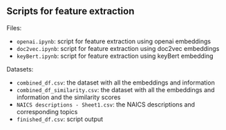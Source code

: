 ## Scripts for feature extraction

Files:

-   `openai.ipynb`: script for feature extraction using openai embeddings
-   `doc2vec.ipynb`: script for feature extraction using doc2vec embeddings
-   `keyBert.ipynb`: script for feature extraction using keyBert embedding

Datasets:

-   `combined_df.csv`: the dataset with all the embeddings and information
-   `combined_df_similarity.csv`: the dataset with all the embeddings and information and the similarity scores
-   `NAICS descriptions - Sheet1.csv`: the NAICS descriptions and corresponding topics
-   `finished_df.csv`: script output
